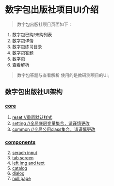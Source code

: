 # 数字包出版社项目UI介绍

> 数字包出版社项目页面如下：
 
1. 数字包已购/未购列表
2. 数字包详情
3. 数字包练习目录
4. 数字包答题
5. 数字包
6. 查看解析

> 数字包答题与查看解析 使用的是教研测项目的UI。


## 数字包出版社UI架构


### [core](global/core/readme.md)

1. [reset  //重置默认样式](core/reset.md)			
2. [setting //全局底层变量集合，请谨慎更改](core/setting.md)
3. [common //全局公用class集合，请谨慎更改](core/common.md)

### [components](components/readme.md)

2. [serach input](components/search.md)
3. [tab screen](components/tabScreen.md)
4. [left img and text](components/imgText.md)
5. [catalog](components/catalog.md)
7. [dialog](components/dialog.md)
8. [null page](components/null.md)
